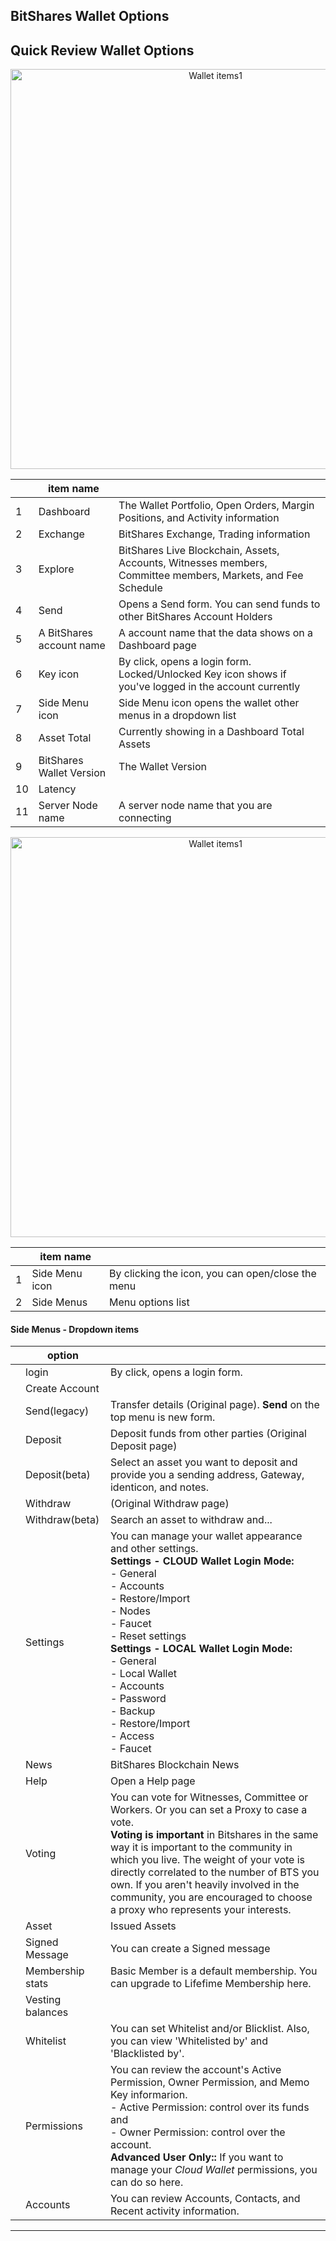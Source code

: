 ## BitShares Wallet Options

## Quick Review Wallet Options

<p align="center">
  <img src="https://github.com/cedar-book/btsdoc-portal/blob/master/bbf/img/functions1.png" width="640" title="Wallet items1">
</p>

|  | item name |   |
|----|--------------|-----|
| 1 | Dashboard | The Wallet Portfolio, Open Orders, Margin Positions, and Activity information |
| 2 | Exchange | BitShares Exchange, Trading information |
| 3 | Explore | BitShares Live Blockchain, Assets, Accounts, Witnesses members, Committee members, Markets, and Fee Schedule  |
| 4 | Send | Opens a Send form. You can send funds to other BitShares Account Holders |
| 5 | A BitShares account name | A account name that the data shows on a Dashboard page |
| 6 | Key icon | By click, opens a login form. Locked/Unlocked Key icon shows if you've logged in the account currently |
| 7 | Side Menu icon | Side Menu icon opens the wallet other menus in a dropdown list |
| 8 | Asset Total | Currently showing in a Dashboard Total Assets |
| 9 | BitShares Wallet Version | The Wallet Version |
| 10 | Latency |  |
| 11 | Server Node name | A server node name that you are connecting |

<p align="center">
  <img src="https://github.com/cedar-book/btsdoc-portal/blob/master/bbf/img/functions2.png" width="640" title="Wallet items1">
</p>

|  | item name |   |
|----|--------------|-----|
| 1 | Side Menu icon | By clicking the icon, you can open/close the menu |
| 2 | Side Menus | Menu options list  |

#### Side Menus - Dropdown items

|  | option |   |
|----|--------------|-----|
|  | login | By click, opens a login form.  |
|  | Create Account |   |
|  | Send(legacy) | Transfer details (Original page). **Send** on the top menu is new form.  |
|  | Deposit | Deposit funds from other parties (Original Deposit page) |
|  | Deposit(beta) | Select an asset you want to deposit and provide you a sending address, Gateway, identicon, and notes.   |
|  | Withdraw |  (Original Withdraw page)   |
|  | Withdraw(beta) | Search an asset to withdraw and...   |
|  | Settings | You can manage your wallet appearance  and other settings. <br/> **Settings - CLOUD Wallet Login Mode:** <br/> - General <br/> - Accounts <br/> - Restore/Import <br/> - Nodes <br/> - Faucet <br/> - Reset settings <br/> **Settings - LOCAL Wallet Login Mode:** <br/> - General <br/> - Local Wallet <br/> - Accounts <br/> - Password <br/> - Backup <br/> - Restore/Import <br/> - Access <br/> - Faucet     |
|  | News | BitShares Blockchain News  |
|  | Help | Open a Help page  |
|  | Voting | You can vote for Witnesses, Committee or Workers. Or you can set a Proxy to case a vote.   <br/> **Voting is important** in Bitshares in the same way it is important to the community in which you live. The weight of your vote is directly correlated to the number of BTS you own. If you aren't heavily involved in the community, you are encouraged to choose a proxy who represents your interests.  |
|  | Asset |  Issued Assets |
|  | Signed Message |  You can create a Signed message |
|  | Membership stats | Basic Member is a default membership. You can upgrade to Lifefime Membership here.   |
|  | Vesting balances |   |
|  | Whitelist | You can set Whitelist and/or Blicklist. Also, you can view 'Whitelisted by' and 'Blacklisted by'.  |
|  | Permissions | You can review the account's Active Permission, Owner Permission, and Memo Key informarion. <br/> - Active Permission: control over its funds and <br/> - Owner Permission: control over the account. <br/> **Advanced User Only::** If you want to manage your *Cloud Wallet* permissions, you can do so here.  |
|  | Accounts | You can review Accounts, Contacts, and Recent activity information.  |

***

